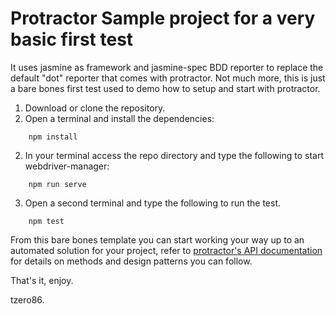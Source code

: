 # Protractor Sample project for a very basic first test #
It uses jasmine as framework and jasmine-spec BDD reporter to replace the default "dot" reporter that comes with protractor.
Not much more, this is just a bare bones first test used to demo how to setup and start with protractor.

1. Download or clone the repository.
2. Open a terminal and install the dependencies:
```
    npm install
```
2. In your terminal access the repo directory and type the following to start webdriver-manager:
```
    npm run serve
```
3. Open a second terminal and type the following to run the test.
```
    npm test
```

From this bare bones template you can start working your way up to an automated solution for your project, refer to [protractor's API documentation](http://www.protractortest.org/#/api) for details on methods and design patterns you can follow.

That's it,
enjoy.

tzero86.